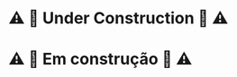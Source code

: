 # :warning: :construction: Under Construction :construction: :warning:

# :warning: :construction: Em construção :construction: :warning: